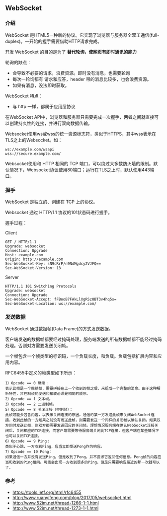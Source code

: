 ## WebSocket

### 介绍

WebSocket 是HTML5一种新的协议。它实现了浏览器与服务器全双工通信(full-duplex)。一开始的握手需要借助HTTP请求完成。

开发 WebSocket 的目的是为了 **替代轮询，使网页有即时通讯的能力** 

轮询的缺点：

- 会导致不必要的请求，浪费资源。即时没有消息，也需要轮询
- 每次一轮询都有 请求和应答，header 带的消息比较多，也会浪费资源。
- 如果有消息，没法即时获取。

WebSocket 特点：

- 与 http 一样，都属于应用层协议

在WebSocket API中，浏览器和服务器只需要完成一次握手，两者之间就直接可以创建持久性的连接，并进行双向数据传输。

Websocket使用ws或wss的统一资源标志符，类似于HTTPS，其中wss表示在TLS之上的Websocket。如：

```
ws://example.com/wsapi
wss://secure.example.com/
```

Websocket使用和 HTTP 相同的 TCP 端口，可以绕过大多数防火墙的限制。默认情况下，Websocket协议使用80端口；运行在TLS之上时，默认使用443端口。

### 握手

WebSocket 是独立的、创建在 TCP 上的协议。

Websocket 通过 HTTP/1.1 协议的101状态码进行握手。

握手过程：

Client
```
GET / HTTP/1.1
Upgrade: websocket
Connection: Upgrade
Host: example.com
Origin: http://example.com
Sec-WebSocket-Key: sN9cRrP/n9NdMgdcy2VJFQ==
Sec-WebSocket-Version: 13
```

Server
```
HTTP/1.1 101 Switching Protocols
Upgrade: websocket
Connection: Upgrade
Sec-WebSocket-Accept: fFBooB7FAkLlXgRSz0BT3v4hq5s=
Sec-WebSocket-Location: ws://example.com/
```

### 发送数据

WebSocket 通过数据帧(Data Frame)的方式发送数据。

客户端发送的数据帧都要经过掩码处理，服务端发送的所有数据帧都不能经过掩码处理。否则对方需要发送关闭帧。

一个帧包含一个帧类型的标识码，一个负载长度，和负载。负载包括扩展内容和应用内容。

RFC6455中定义的帧类型如下所示：
```
1）Opcode == 0 继续：
表示此帧是一个继续帧，需要拼接在上一个收到的帧之后，来组成一个完整的消息。由于这种解析特性，非控制帧的发送和接收必须是相同的顺序。
2）Opcode == 1 文本帧。
3）Opcode == 2 二进制帧。
5）Opcode == 8 关闭连接（控制帧）：
此帧可能会包含内容，以表示关闭连接的原因。通信的某一方发送此帧来关闭WebSocket连接，收到此帧的一方如果之前没有发送此帧，则需要发送一个同样的关闭帧以确认关闭。如果双方同时发送此帧，则双方都需要发送回应的关闭帧。理想情况服务端在确认WebSocket连接关闭后，关闭相应的TCP连接，而客户端需要等待服务端关闭此TCP连接，但客户端在某些情况下也可以关闭TCP连接。
6）Opcode == 9 Ping：
类似于心跳，一方收到Ping，应当立即发送Pong作为响应。
7）Opcode == 10 Pong：
如果通信一方并没有发送Ping，但是收到了Pong，并不要求它返回任何信息。Pong帧的内容应当和收到的Ping相同。可能会出现一方收到很多的Ping，但是只需要响应最近的那一次就可以了。
```

### 参考
- https://tools.ietf.org/html/rfc6455
- http://www.ruanyifeng.com/blog/2017/05/websocket.html
- http://www.52im.net/thread-1266-1-1.html
- http://www.52im.net/thread-1273-1-1.html